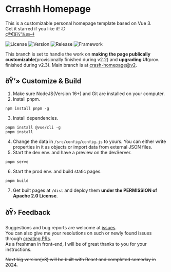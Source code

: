 # Crrashh Homepage
This is a customizable personal homepage template based on Vue 3.  
Get it starred if you like it! :D  
[ç®€ä½“ä¸­æ–‡](./README.zh.md)  

![License](https://img.shields.io/github/license/crrashh1542/crash-homepage)
![Version](https://img.shields.io/github/package-json/v/crrashh1542/crash-homepage)
![Release](https://img.shields.io/github/v/release/crrashh1542/crash-homepage?include_prereleases)
![Framework](https://img.shields.io/badge/framework-Vue%203-3fb984)

This branch is set to handle the work on **making the page publically customizable**(provisionally finished during v2.2) and **upgrading UI**(prov. finished during v2.3). Main branch is at [crash-homepage@v2](https://github.com/crrashh1542/crash-homepage/tree/v2). 
  
## ðŸ’» Customize & Build
1. Make sure NodeJS(Version 16+) and Git are installed on your computer.
2. Install pnpm.
```shell
npm install pnpm -g
```
3. Install dependencies.
```shell
pnpm install @vue/cli -g
pnpm install
```
4. Change the data in `/src/config/config.js` to yours. You can either write properties in it as objects or import data from external JSON files.
5. Start the dev env. and have a preview on the devServer.
```shell
pnpm serve
```
6. Start the prod env. and build static pages.
```shell
pnpm build
```
7. Get built pages at `/dist` and deploy them **under the PERMISSION of Apache 2.0 License**.

## ðŸ› Feedback
Suggestions and bug reports are welcome at [issues](https://github.com/crrashh1542/crash-homepage/issues).  
You can also give me your resolutions on such or newly found issues through [creating PRs](https://github.com/crrashh1542/crash-homepage/pulls).   
As a freshman in front-end, I will be of great thanks to you for your instructions.

~~Next big version(v3) will be built with React and completed someday in 2024.~~

